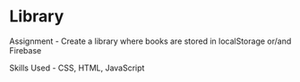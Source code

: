 # Library

Assignment
    - Create a library where books are stored in localStorage or/and Firebase
    
Skills Used
    - CSS, HTML, JavaScript
